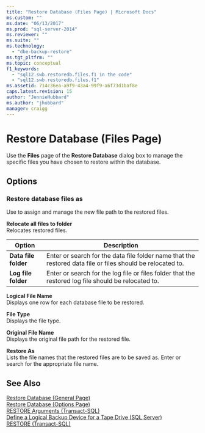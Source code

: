 ```yaml
---
title: "Restore Database (Files Page) | Microsoft Docs"
ms.custom: ""
ms.date: "06/13/2017"
ms.prod: "sql-server-2014"
ms.reviewer: ""
ms.suite: ""
ms.technology: 
  - "dbe-backup-restore"
ms.tgt_pltfrm: ""
ms.topic: conceptual
f1_keywords: 
  - "sql12.swb.restoredb.files.f1 in the code"
  - "sql12.swb.restoredb.files.f1"
ms.assetid: 714c36ea-a9f9-43a4-99f9-a6f73d1baf8e
caps.latest.revision: 15
author: "JennieHubbard"
ms.author: "jhubbard"
manager: craigg
---
```

# Restore Database (Files Page)
  Use the **Files** page of the **Restore Database** dialog box to manage the specific files you have chosen to restore within the database.  
  
## Options  
  
### Restore database files as  
 Use to assign and manage the new file path to the restored files.  
  
 **Relocate all files to folder**  
 Relocates restored files.  
  
|Option|Description|  
|------------|-----------------|  
|**Data file folder**|Enter or search for the data file folder name that the restored data file or files should be relocated to.|  
|**Log file folder**|Enter or search for the log file or files folder that the restored log file should be relocated to.|  
  
 **Logical File Name**  
 Displays one row for each database file to be restored.  
  
 **File Type**  
 Displays the file type.  
  
 **Original File Name**  
 Displays the original file path for the restored file.  
  
 **Restore As**  
 Lists the file names that the restored files are to be saved as. Enter or search for the appropriate file name.  
  
## See Also  
 [Restore Database &#40;General Page&#41;](../../integration-services/general-page-of-integration-services-designers-options.md)   
 [Restore Database &#40;Options Page&#41;](restore-database-options-page.md)   
 [RESTORE Arguments &#40;Transact-SQL&#41;](/sql/t-sql/statements/restore-statements-arguments-transact-sql)   
 [Define a Logical Backup Device for a Tape Drive &#40;SQL Server&#41;](define-a-logical-backup-device-for-a-tape-drive-sql-server.md)   
 [RESTORE &#40;Transact-SQL&#41;](/sql/t-sql/statements/restore-statements-transact-sql)  
  
  

